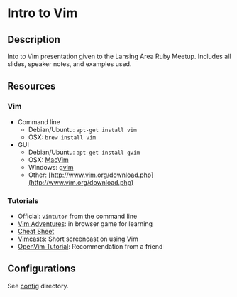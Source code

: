 # Intro to Vim

## Description

Into to Vim presentation given to the Lansing Area Ruby Meetup.  Includes all
slides, speaker notes, and examples used.

## Resources

### Vim

* Command line
  * Debian/Ubuntu: ```apt-get install vim```
  * OSX: ```brew install vim```
* GUI
  * Debian/Ubuntu: ```apt-get install gvim```
  * OSX: [MacVim](https://code.google.com/p/macvim/)
  * Windows: [gvim](http://www.vim.org/download.php#pc)
  * Other: [http://www.vim.org/download.php](http://www.vim.org/download.php)

### Tutorials

* Official: ```vimtutor``` from the command line
* [Vim Adventures](http://vim-adventures.com/): in browser game for learning
* [Cheat Sheet](http://www.viemu.com/vi-vim-cheat-sheet.gif)
* [Vimcasts](http://vimcasts.org/): Short screencast on using Vim
* [OpenVim Tutorial](http://www.openvim.com/tutorial.html): Recommendation from
  a friend

## Configurations

See [config](https://github.com/dpatti/intro-to-vim/blob/master/config)
directory.
